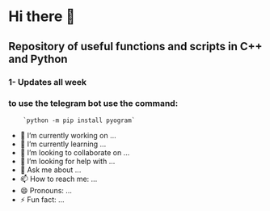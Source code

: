 # Hi there 👋
## Repository of useful functions and scripts in C++ and Python
### 1- Updates all week
### to use the telegram bot use the command:
        `python -m pip install pyogram`
- 🔭 I’m currently working on ...
- 🌱 I’m currently learning ...
- 👯 I’m looking to collaborate on ...
- 🤔 I’m looking for help with ...
- 💬 Ask me about ...
- 📫 How to reach me: ...
- 😄 Pronouns: ...
- ⚡ Fun fact: ...

